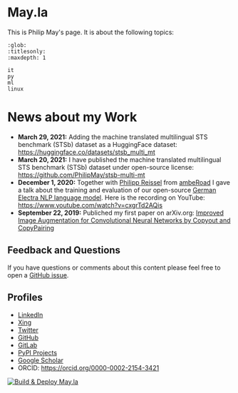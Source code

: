 # May.la
This is Philip May's page. It is about the following topics:

```{toctree}
:glob:
:titlesonly:
:maxdepth: 1

it
py
ml
linux
```

# News about my Work
- **March 29, 2021:** Adding the machine translated multilingual STS benchmark (STSb) dataset as a HuggingFace dataset: https://huggingface.co/datasets/stsb_multi_mt
- **March 20, 2021:** I have published the machine translated multilingual STS benchmark (STSb) dataset under open-source license: https://github.com/PhilipMay/stsb-multi-mt
- **December 1, 2020:** Together with [Philipp Reissel](https://twitter.com/phil_ipp_) from [ambeRoad](https://amberoad.de/) I gave a talk about the training and evaluation of our open-source [German Electra NLP language model](https://huggingface.co/german-nlp-group/electra-base-german-uncased). Here is the recording on YouTube: https://www.youtube.com/watch?v=cxgrTd2AQis
- **September 22, 2019:** Publiched my first paper on arXiv.org: [Improved Image Augmentation for Convolutional Neural Networks by Copyout and CopyPairing](https://arxiv.org/abs/1909.00390)

## Feedback and Questions
If you have questions or comments about this content please feel free to
open a [GitHub issue](https://github.com/PhilipMay/May.la/issues/new).


## Profiles
- [LinkedIn](https://www.linkedin.com/in/philip-may-3992889a/)
- [Xing](https://www.xing.com/profile/Philip_May)
- [Twitter](https://twitter.com/pMay)
- [GitHub](https://github.com/PhilipMay)
- [GitLab](https://gitlab.com/PhilipMay)
- [PyPI Projects](https://pypi.org/user/Dieshe/)
- [Google Scholar](https://scholar.google.de/citations?user=tmsgMY8AAAAJ&hl=de&oi=sra)
- ORCID: <https://orcid.org/0000-0002-2154-3421>

[![Build & Deploy May.la](https://github.com/PhilipMay/May.la/actions/workflows/make-deploy.yml/badge.svg)](https://github.com/PhilipMay/May.la/actions/workflows/make-deploy.yml)
